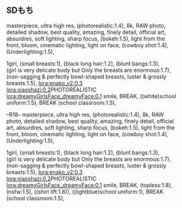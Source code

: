 ## SDもち

masterpiece, ultra high res, (photorealistic:1.4), 8k, RAW photo,  
detailed shadow, best quality, amazing, finely detail, official art,  
absurdres, soft lighting, sharp focus, (bokeh:1.5), light from the  
front, bloom, cinematic lighting, light on face, (cowboy shot:1.4),  
(Underlighting:1.5),  

1girl, (small breasts:1), (black long hair:1.2), (blunt bangs:1.3),  
(girl is very delicate body but Only the breasts are enormous:1.7),  
(non-sagging & perfectly bowl-shaped breasts, luster & grossly  
breasts:1.5), <lora:enako_v2:0.3>  
<lora:xiaoshazi:0.2>PHOTOREALISTIC  
<lora:dreamyGirlsFace_dreamyFace:0.1> smile, BREAK, ((white)school  
uniform:1.5), BREAK (school classroom:1.5),  

–R18– masterpiece, ultra high res, (photorealistic:1.4), 8k, RAW  
photo, detailed shadow, best quality, amazing, finely detail, official  
art, absurdres, soft lighting, sharp focus, (bokeh:1.5), light from the  
front, bloom, cinematic lighting, light on face, (cowboy shot:1.4),  
(Underlighting:1.5),  

1girl, (small breasts:1), (black long hair:1.2), (blunt bangs:1.3),  
(girl is very delicate body but Only the breasts are enormous:1.7),  
(non-sagging & perfectly bowl-shaped breasts, luster & grossly  
breasts:1.5), <lora:enako_v2:0.3>  
<lora:xiaoshazi:0.2>PHOTOREALISTIC  
<lora:dreamyGirlsFace_dreamyFace:0.1> smile, BREAK, (topless:1.8),  
(nsfw:1.5), ((shirt lift:1.8)), ((lightblue)school uniform:1), BREAK  
(school classroom:1.5),